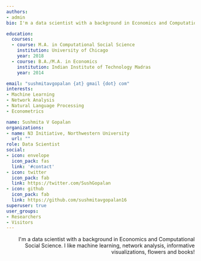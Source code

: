 ```yaml
---
authors:
- admin
bio: I'm a data scientist with a background in Economics and Computational Social Science. I like machine learning, network analysis, informative visualizations, flowers and books! 

education:
  courses:
  - course: M.A. in Computational Social Science
    institution: University of Chicago
    year: 2018
  - course: B.A./M.A. in Economics
    institution: Indian Institute of Technology Madras
    year: 2014

email: "sushmitavgopalan {at} gmail {dot} com"
interests:
- Machine Learning
- Network Analysis
- Natural Language Processing
- Econometrics

name: Sushmita V Gopalan
organizations:
- name: N3 Initiative, Northwestern University
  url: ""
role: Data Scientist
social:
- icon: envelope
  icon_pack: fas
  link: '#contact'
- icon: twitter
  icon_pack: fab
  link: https://twitter.com/SushGopalan
- icon: github
  icon_pack: fab
  link: https://github.com/sushmitavgopalan16
superuser: true
user_groups:
- Researchers
- Visitors
---
```




<p align="right">
  I'm a data scientist with a background in Economics and Computational Social Science. I like machine learning, network analysis, informative visualizations, flowers and books! 
</p>

&nbsp;  
&nbsp;  
&nbsp;
&nbsp;  
&nbsp;
&nbsp;  
&nbsp;  
&nbsp;
&nbsp;  
&nbsp;
&nbsp;  
&nbsp;  
&nbsp;
&nbsp;  
&nbsp;  
&nbsp;  
&nbsp;
&nbsp;  

&nbsp;